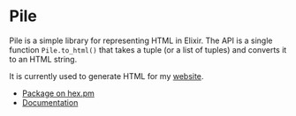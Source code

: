 # Pile

Pile is a simple library for representing HTML in Elixir.
The API is a single function `Pile.to_html()` that takes a tuple (or a list of tuples) and converts it to an HTML string.

It is currently used to generate HTML for my [website](https://github.com/eze-works/eze.works).


- [Package on hex.pm](https://hex.pm/packages/pile)
- [Documentation](https://hexdocs.pm/pile/api-reference.html)
